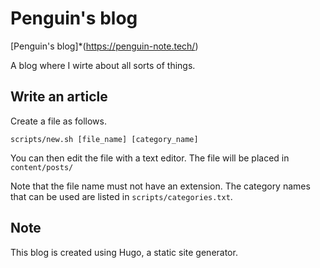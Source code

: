 # Penguin's blog

[Penguin's blog]*(https://penguin-note.tech/)

A blog where I wirte about all sorts of things.

## Write an article

Create a file as follows.

```
scripts/new.sh [file_name] [category_name]
```

You can then edit the file with a text editor. The file will be placed in `content/posts/`

Note that the file name must not have an extension. The category names that can be used are listed in `scripts/categories.txt`.

## Note

This blog is created using Hugo, a static site generator.
